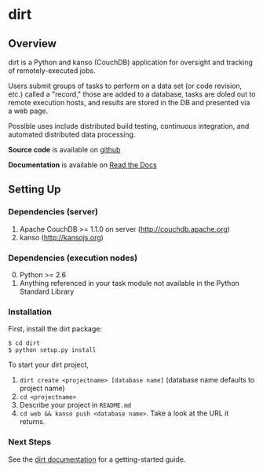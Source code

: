 dirt
====
Overview
--------
dirt is a Python and kanso (CouchDB) application for oversight and tracking of remotely-executed jobs.

Users submit groups of tasks to perform on a data set (or code revision, etc.) called a "record," those are added to a database, tasks are doled out to remote execution hosts, and results are stored in the DB and presented via a web page.

Possible uses include distributed build testing, continuous integration, and automated distributed data processing.

**Source code** is available on [github](http://github.com/mastbaum/dirt)

**Documentation** is available on [Read the Docs](http://readthedocs.org/docs/dirt)

Setting Up
----------
### Dependencies (server) ###

1. Apache CouchDB >= 1.1.0 on server (http://couchdb.apache.org)
2. kanso (http://kansojs.org)

### Dependencies (execution nodes) ###

0. Python >= 2.6
1. Anything referenced in your task module not available in the Python Standard Library

### Installation ###

First, install the dirt package:

    $ cd dirt
    $ python setup.py install

To start your dirt project, 

1. `dirt create <projectname> [database name]` (database name defaults to project name)
2. `cd <projectname>`
3. Describe your project in `README.md`
4. `cd web && kanso push <database name>`. Take a look at the URL it returns.

### Next Steps ###

See the [dirt documentation](http://readthedocs.org/docs/dirt) for a getting-started guide.

